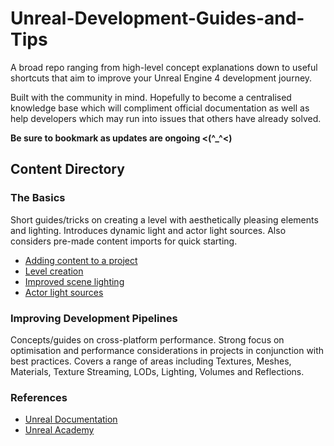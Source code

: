 # Unreal-Development-Guides-and-Tips

A broad repo ranging from high-level concept explanations down to useful shortcuts that aim to improve your Unreal Engine 4 development journey.

Built with the community in mind. Hopefully to become a centralised knowledge base which will compliment official documentation as well as help developers which may run into issues that others have already solved.

**Be sure to bookmark as updates are ongoing <(^_^<)**

## Content Directory

### The Basics
Short guides/tricks on creating a level with aesthetically pleasing elements and lighting. Introduces dynamic light and actor light sources. Also considers pre-made content imports for quick starting.
*  [Adding content to a project](Content/Basics/AddingContentToAProject.md)
*  [Level creation](Content/Basics/LevelCreation.md)
*  [Improved scene lighting](Content/Basics/ImprovedSceneLighting.md)
*  [Actor light sources](Content/Basics/ActorLightSources.md)

### Improving Development Pipelines
Concepts/guides on cross-platform performance. Strong focus on optimisation and performance considerations in projects in conjunction with best practices. Covers a range of areas including Textures, Meshes, Materials, Texture Streaming, LODs, Lighting, Volumes and Reflections.

### References
* [Unreal Documentation](https://docs.unrealengine.com/)
* [Unreal Academy](https://academy.unrealengine.com/)
